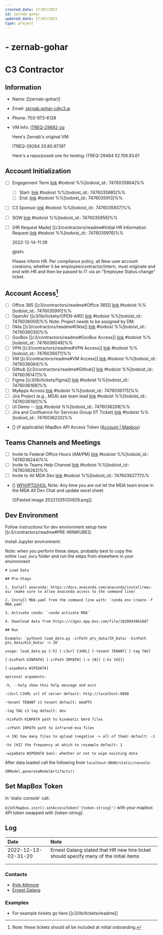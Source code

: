 ```yaml
---
created_date: 17/07/2023
id: zernab-gohar
updated_date: 17/07/2023
type: project
---
```


#  - zernab-gohar

# C3 Contractor

## Information

- Name: [[zernab-gohar]] 
- Email: zernab.gohar-c@c3.ai
- Phone: 703-973-6128
- VM Info: [ITREQ-29892-zg](https://portal.azure.com/#view/HubsExtension/BrowseAll)

	Here's Zernab's original VM:

	ITREQ-29264
	20.80.97.197
	
	 
	
	Here's a repurposed one for testing:
	ITREQ-29484
	52.159.93.61

## Account Initialization

- [ ] Engagement Term [link](https://todoist.com/showTask?id=7476035864) #todoist %%[todoist_id:: 7476035864]%%
	- [ ] Start: [link](https://todoist.com/showTask?id=7476035885) #todoist %%[todoist_id:: 7476035885]%%
	- [ ] End: [link](https://todoist.com/showTask?id=7476035913) #todoist %%[todoist_id:: 7476035913]%%
- [ ] C3 Sponsor [link](https://todoist.com/showTask?id=7476035937) #todoist %%[todoist_id:: 7476035937]%%
- [ ] SOW [link](https://todoist.com/showTask?id=7476035956) #todoist %%[todoist_id:: 7476035956]%%
- [ ] [HR Request Made] [[c3/contractors/readme#Initial HR Information Request [link](https://todoist.com/showTask?id=7476035976) #todoist %%[todoist_id:: 7476035976]%%

	2022-12-14-11:39

	@lefv

	 Please inform HR. Per compliance policy, all New user account creations; whether it be employee/contractor/intern, must originate and end with HR and then be passed to IT via an "Employee Status change" ticket. 

## Account Access[^1]

- [ ] Office 365 [[c3/contractors/readme#Office 365]] [link](https://todoist.com/showTask?id=7476035991) #todoist %%[todoist_id:: 7476035991]%%
- [ ] OpenAir [[c3/lib/tickets/OPEN-AIR]] [link](https://todoist.com/showTask?id=7476036009) #todoist %%[todoist_id:: 7476036009]%%
	  Note: Project needs to be assigned by DM.
- [ ] Okta [[c3/contractors/readme#Okta]] [link](https://todoist.com/showTask?id=7476036030) #todoist %%[todoist_id:: 7476036030]%%
- [ ] GovBox [[c3/contractors/readme#GovBox Access]] [link](https://todoist.com/showTask?id=7476036049) #todoist %%[todoist_id:: 7476036049]%%
- [ ] VPN [[c3/contractors/readme#VPN Access]] [link](https://todoist.com/showTask?id=7476036071) #todoist %%[todoist_id:: 7476036071]%%
- [ ] VM [[c3/contractors/readme#VM Access]] [link](https://todoist.com/showTask?id=7476036084) #todoist %%[todoist_id:: 7476036084]%%
- [ ] Github [[c3/contractors/readme#Github]] [link](https://todoist.com/showTask?id=7476036147) #todoist %%[todoist_id:: 7476036147]%%
- [ ] Figma [[c3/lib/tickets/figma]] [link](https://todoist.com/showTask?id=7476036168) #todoist %%[todoist_id:: 7476036168]%%
- [ ] MyApps Access [link](https://todoist.com/showTask?id=7476036175) #todoist %%[todoist_id:: 7476036175]%%
- [ ] Jira Project (e.g., MDA) ask team lead [link](https://todoist.com/showTask?id=7476036190) #todoist %%[todoist_id:: 7476036190]%%
- [ ] UI Demo -- [link](https://todoist.com/showTask?id=7476036208) #todoist %%[todoist_id:: 7476036208]%%
- [ ] Jira and Confluence for Services Group (IT Ticket) [link](https://todoist.com/showTask?id=7476036220) #todoist %%[todoist_id:: 7476036220]%%
- [] (if applicable) MapBox API Access Token ([Account | Mapbox](https://account.mapbox.com/))

## Teams Channels and Meetings

- [ ] Invite to Federal Office Hours (AM/PM) [link](https://todoist.com/showTask?id=7476036244) #todoist %%[todoist_id:: 7476036244]%%
- [ ] Invite to Teams Help Channel [link](https://todoist.com/showTask?id=7476036262) #todoist %%[todoist_id:: 7476036262]%%
- [ ] Invite to All MDA Dev [link](https://todoist.com/showTask?id=7476036277) #todoist %%[todoist_id:: 7476036277]%%
- [] [WFH/PTO/HOL](https://teams.microsoft.com/l/channel/19%3Aeb84cd356b334a839277be23c01160d0%40thread.tacv2/tab%3A%3A56aa2f9a-a303-43b9-bbfc-61fa87bd729a?groupId=9de28af1-2fe1-406b-ae90-6aec0df8337e&tenantId=53ad779a-93e7-485c-ba20-ac8290d7252b&allowXTenantAccess=false "https://teams.microsoft.com/l/channel/19%3Aeb84cd356b334a839277be23c01160d0%40thread.tacv2/tab%3A%3A56aa2f9a-a303-43b9-bbfc-61fa87bd729a?groupId=9de28af1-2fe1-406b-ae90-6aec0df8337e&tenantId=53ad779a-93e7-485c-ba20-ac8290d7252b&allowXTenantAccess=false")
	Note: Any time you are out let the MDA team know in the MDA All Dev Chat and update excel sheet.

	![[Pasted image 20221205120928.png]]

## Dev Environment

Follow instructions for dev environment setup here [[c3/contractors/readme#PRE-MINIKUBE]].

Install Jupyter environment:

Note: when you perform these steps, probably best to copy the entire `load_data` folder and run the steps from elsewhere in your environment

```
# Load Data

## Pre-Steps

1. Install anaconda: https://docs.anaconda.com/anaconda/install/mac-os/ (make sure to allow anaconda access to the command line)

2. Install MDA.yaml from the command line with: `conda env create -f MDA.yaml`

3. Activate conda: `conda activate MDA`

4. Download data from https://c3gov.app.box.com/file/1020943961887

## Run

Example: `python3 load_data.py -irPath pts_data/IR_Data/ -kinPath pts_data/Kin_Data/ -n 20`

usage: load_data.py [-h] [-c3url C3URL] [-tenant TENANT] [-tag TAG]

[-kinPath KINPATH] [-irPath IRPATH] [-n [N]] [-hz [HZ]]

[-wipeData WIPEDATA]

optional arguments:

-h, --help show this help message and exit

-c3url C3URL url of server default: http://localhost:8888

-tenant TENANT c3 tenant default: mdaPTS

-tag TAG c3 tag default: dev

-kinPath KINPATH path to kinematic bmrd files

-irPath IRPATH path to infrared mva files

-n [N] how many files to upload (negative -> all of them) default: -1

-hz [HZ] the frequency at which to resample default: 1

-wipeData WIPEDATA bool: whether or not to wipe existing data
```

After data loaded call the following from `localhost:8080/static/console`:

`IRModel.generateModelArtifacts()`

## Set MapBox Token

In 'static console' call:

`UiSdlMapbox.inst().setAccessToken('{token-string}')` with your mapbox API token swapped with {token-string}.

## Log

| Date                | Note                                                                                  |
|:------------------- |:------------------------------------------------------------------------------------- |
| 2022-12-13-02-31-20 | Ernest Galang stated that HR new hire ticket should specify many of the initial items |
|                     |                                                                                       |
|                     |                                                                                       |

### Contacts

- [Kyle Altimore](mailto:kyle.altimore@c3.ai)
- [Ernest Galang](ernest.galang@c3.ai)

### Examples

- For example tickets go here [[c3/lib/tickets/readme]]

[^1]: Note: these tickets should all be included at initial onboarding.

